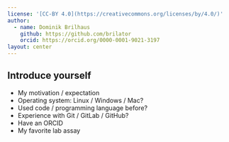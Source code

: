 ```yaml
---
license: '[CC-BY 4.0](https://creativecommons.org/licenses/by/4.0/)'
author:
  - name: Dominik Brilhaus
    github: https://github.com/brilator
    orcid: https://orcid.org/0000-0001-9021-3197
layout: center
---
```


## Introduce yourself

<v-clicks>

- My motivation / expectation
- Operating system: Linux / Windows / Mac?
- Used code / programming language before?
- Experience with Git / GitLab / GitHub?
- Have an ORCID
- My favorite lab assay

</v-clicks>
